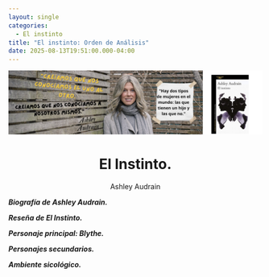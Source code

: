```yaml
---
layout: single
categories:
  - El instinto
title: "El instinto: Orden de Análisis"
date: 2025-08-13T19:51:00.000-04:00
---
```

![](/assets/img/banner-el-instinto.png)

# <center>El Instinto.</center>

<center>Ashley Audrain</center>

<i class="fas fa-arrow-right"> **Biografía de Ashley Audrain.**

<i class="fas fa-arrow-right">**Reseña de El Instinto.**

<i class="fas fa-arrow-right">**Personaje principal: Blythe.**


<i class="fas fa-arrow-right">**Personajes secundarios.**


<i class="fas fa-arrow-right"> **Ambiente sicológico.**
